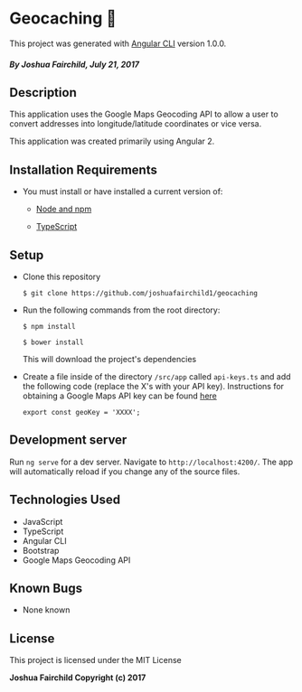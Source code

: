 # Geocaching &#128270;

This project was generated with [Angular CLI](https://github.com/angular/angular-cli) version 1.0.0.

##### By **Joshua Fairchild, July 21, 2017**

## Description

This application uses the Google Maps Geocoding API to allow a user to convert addresses into longitude/latitude coordinates or vice versa.

This application was created primarily using Angular 2.


## Installation Requirements

* You must install or have installed a current version of:

  * [Node and npm](https://nodejs.org/en/)

  * [TypeScript](https://www.typescriptlang.org/#download-links)

## Setup

* Clone this repository

  `$ git clone https://github.com/joshuafairchild1/geocaching`


* Run the following commands from the root directory:

  `$ npm install`

  `$ bower install`

  This will download the project's dependencies

* Create a file inside of the directory `/src/app` called `api-keys.ts` and add the following code (replace the X's with your API key). Instructions for obtaining a Google Maps API key can be found [here](https://developers.google.com/maps/documentation/geocoding/get-api-key)

  ```
  export const geoKey = 'XXXX';
  ```


## Development server

Run `ng serve` for a dev server. Navigate to `http://localhost:4200/`. The app will automatically reload if you change any of the source files.

## Technologies Used

* JavaScript
* TypeScript
* Angular CLI
* Bootstrap
* Google Maps Geocoding API

## Known Bugs

* None known

## License

This project is licensed under the MIT License

**Joshua Fairchild Copyright (c) 2017**
